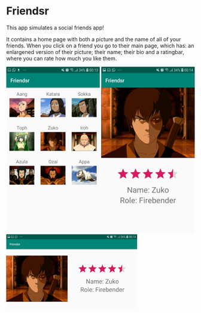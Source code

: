 # Friendsr

This app simulates a social friends app! 

It contains a home page with both a picture and the name of all of your friends.
When you click on a friend you go to their main page, which has: an enlargened version of their picture; their name; their bio and
a ratingbar, where you can rate how much you like them.

<img src="doc/main.jpg" width="250"> <img src="doc/detail.jpg" width="250"> 
<img src="doc/detail_landscape.jpg" width="350">
